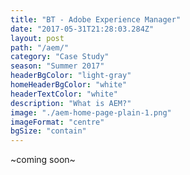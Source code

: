 ```yaml
---
title: "BT - Adobe Experience Manager"
date: "2017-05-31T21:28:03.284Z"
layout: post
path: "/aem/"
category: "Case Study"
season: "Summer 2017"
headerBgColor: "light-gray"
homeHeaderBgColor: "white"
headerTextColor: "white"
description: "What is AEM?"
image: "./aem-home-page-plain-1.png"
imageFormat: "centre"
bgSize: "contain"
---
```


<div class="f4 measure-wide center">

~coming soon~

</div>
